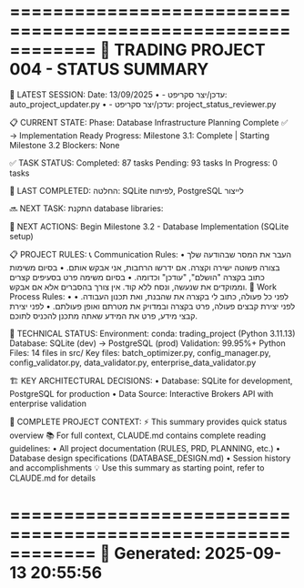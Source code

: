 ============================================================
🎯 TRADING PROJECT 004 - STATUS SUMMARY
============================================================

📝 LATEST SESSION:
   Date: 13/09/2025
   • - עדכן/יצר סקריפט: auto_project_updater.py
   • - עדכן/יצר סקריפט: project_status_reviewer.py

📋 CURRENT STATE:
   Phase: Database Infrastructure Planning Complete ✅ → Implementation Ready
   Progress: Milestone 3.1: Complete | Starting Milestone 3.2
   Blockers: None

✅ TASK STATUS:
   Completed: 87 tasks
   Pending: 93 tasks
   In Progress: 0 tasks

🏁 LAST COMPLETED:
   החלטה: SQLite לפיתוח, PostgreSQL לייצור

🔜 NEXT TASK:
   התקנת database libraries:

🎯 NEXT ACTIONS:
   Begin Milestone 3.2 - Database Implementation (SQLite setup)

📋 PROJECT RULES:
   📞 Communication Rules:
     • העבר את המסר שבהודעה שלך בצורה פשוטה ישירה וקצרה. אם ידרשו הרחבות, אני אבקש אותם.
     • בסיום משימות כתוב בקצרה "הושלם", "עודכן" וכדומה.
     • בסיום משימה פרט בסעיפים קצרים וממוקדים את שנעשה, ונסח ללא קוד. אין צורך בהסברים אלא אם אבקש.
   💼 Work Process Rules:
     • לפני כל פעולה, כתוב לי בקצרה את שהבנת, ואת תכנון העבודה.
     • לפני יצירת קבצים פעולה, פרט בקצרה ובמדויק את מטרתם ואופן פעולתם.
     • לפני יצירת קבצי מידע, פרט את המידע שאתה מתכנן להכניס לתוכם.

🔧 TECHNICAL STATUS:
   Environment: conda: trading_project (Python 3.11.13)
   Database: SQLite (dev) → PostgreSQL (prod)
   Validation: 99.95%+
   Python Files: 14 files in src/
     Key files: batch_optimizer.py, config_manager.py, config_validator.py, data_validator.py, enterprise_data_validator.py

🏗️ KEY ARCHITECTURAL DECISIONS:
   • Database: SQLite for development, PostgreSQL for production
   • Data Source: Interactive Brokers API with enterprise validation

📖 COMPLETE PROJECT CONTEXT:
   ⚡ This summary provides quick status overview
   📚 For full context, CLAUDE.md contains complete reading guidelines:
     • All project documentation (RULES, PRD, PLANNING, etc.)
     • Database design specifications (DATABASE_DESIGN.md)
     • Session history and accomplishments
   💡 Use this summary as starting point, refer to CLAUDE.md for details

============================================================
📅 Generated: 2025-09-13 20:55:56
============================================================